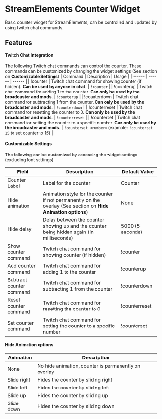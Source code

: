 # StreamElements Counter Widget

Basic counter widget for StreamElements, can be controlled and updated by using twitch chat commands.

## Features

#### Twitch Chat Integration
The following Twitch chat commands can control the counter. These commands can be customized by changing the widget settings (See section on **Customizable Settings**)
| Command | Description | Usage |
| ------ | ------ | ------ |
| !counter | Twitch chat command for showing counter (if hidden). **Can be used by anyone in chat**. | `!counter` |
| !counterup | Twitch chat command for adding 1 to the counter. **Can only be used by the broadcaster and mods**. | `!counterup` |
| !counterdown | Twitch chat command for subtracting 1 from the counter. **Can only be used by the broadcaster and mods**. | `!counterdown` |
| !counterreset | Twitch chat command for resetting the counter to 0. **Can only be used by the broadcaster and mods**. | `!counterreset` |
| !counterset | Twitch chat command for setting the counter to a specific number. **Can only be used by the broadcaster and mods**. | `!counterset <number>` (example: `!counterset 15` to set counter to *15*) |

#### Customizable Settings
The following can be customized by accessing the widget settings (excluding font settings):

| Field | Description | Default Value |
| ------ | ------ | ------ |
| Counter Label | Label for the counter | Counter |
| Hide animation | Animation style for the counter if not permanently on the overlay (See section on **Hide Animation options**)| None |
| Hide delay | Delay between the counter showing up and the counter being hidden again (in milliseconds) | 5000 (5 seconds) |
| Show counter command | Twitch chat command for showing counter (if hidden) | !counter |
| Add counter command | Twitch chat command for adding 1 to the counter | !counterup |
| Subtract counter command | Twitch chat command for subtracting 1 from the counter | !counterdown |
| Reset counter command | Twitch chat command for resetting the counter to 0 | !counterreset |
| Set counter command | Twitch chat command for setting the counter to a specific number | !counterset |

#### Hide Animation options
| Animation | Description |
| ------ | ------ |
| None | No hide animation, counter is permanently on overlay |
| Slide right | Hides the counter by sliding right |
| Slide left | Hides the counter by sliding left |
| Slide up | Hides the counter by sliding up |
| Slide down | Hides the counter by sliding down |